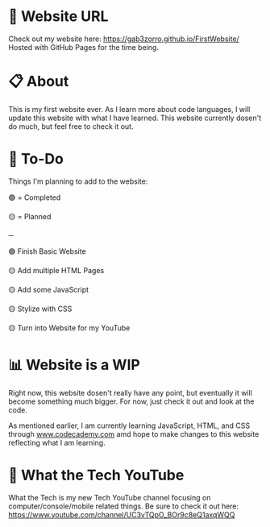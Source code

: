 # 🔗 Website URL

Check out my website here: https://gab3zorro.github.io/FirstWebsite/
Hosted with GitHub Pages for the time being.

# 📋 About

This is my first website ever. As I learn more about code languages, I will update this website with what I have learned.
This website currently dosen't do much, but feel free to check it out.

# 📝 To-Do

Things I'm planning to add to the website:

🟢 = Completed

🟡 = Planned

─

🟢 Finish Basic Website

🟡 Add multiple HTML Pages

🟡 Add some JavaScript

🟡 Stylize with CSS

🟡 Turn into Website for my YouTube

# 📊 Website is a WIP

Right now, this website dosen't really have any point, but eventually it will become something much bigger. 
For now, just check it out and look at the code.

As mentioned earlier, I am currently learning JavaScript, HTML, and CSS through www.codecademy.com amd hope to make changes to this website reflecting what I am learning.

# 🤯 What the Tech YouTube

What the Tech is my new Tech YouTube channel focusing on computer/console/mobile related things. Be sure to check it out here: https://www.youtube.com/channel/UC3vTQpO_BOr9c8eQ1axqWQQ
